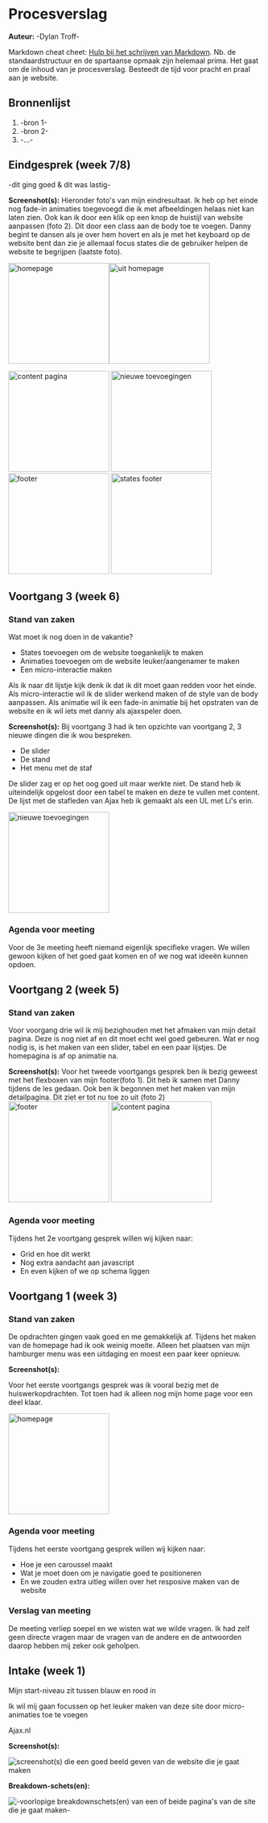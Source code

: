 # Procesverslag
**Auteur:** -Dylan Troff-

Markdown cheat cheet: [Hulp bij het schrijven van Markdown](https://github.com/adam-p/markdown-here/wiki/Markdown-Cheatsheet). Nb. de standaardstructuur en de spartaanse opmaak zijn helemaal prima. Het gaat om de inhoud van je procesverslag. Besteedt de tijd voor pracht en praal aan je website.



## Bronnenlijst
1. -bron 1-
2. -bron 2-
3. -...-



## Eindgesprek (week 7/8)

-dit ging goed & dit was lastig-

**Screenshot(s):**
Hieronder foto's van mijn eindresultaat. Ik heb op het einde nog fade-in animaties toegevoegd die ik met afbeeldingen helaas niet kan laten zien. Ook kan ik door een klik op een knop de huistijl van website aanpassen (foto 2). Dit door een class aan de body toe te voegen. Danny begint te dansen als je over hem hovert en als je met het keyboard op de website bent dan zie je allemaal focus states die de gebruiker helpen de website te begrijpen (laatste foto). 

<img src="images/homepage_screen.png" alt="homepage" width="200"/><img src="images/blauw_screen.png" alt="uit homepage" width="200"/>

<img src="images/content_page.png" alt="content pagina" width="200"/>
<img src="images/danny_screen.png" alt="nieuwe toevoegingen" width="200"/>
<img src="images/footer_screen.png" alt="footer" width="200"/>
<img src="images/states_screen.png" alt="states footer" width="200"/>


## Voortgang 3 (week 6)

### Stand van zaken

Wat moet ik nog doen in de vakantie? 
* States toevoegen om de website toegankelijk te maken
* Animaties toevoegen om de website leuker/aangenamer te maken
* Een micro-interactie maken

Als ik naar dit lijstje kijk denk ik dat ik dit moet gaan redden voor het einde. Als micro-interactie wil ik de slider werkend maken of de style van de body aanpassen. Als animatie wil ik een fade-in animatie bij het opstraten van de website en ik wil iets met danny als ajaxspeler doen.

**Screenshot(s):**
Bij voortgang 3 had ik ten opzichte van voortgang 2, 3 nieuwe dingen die ik wou bespreken.
* De slider
* De stand
* Het menu met de staf

De slider zag er op het oog goed uit maar werkte niet. De stand heb ik uiteindelijk opgelost door een tabel te maken en deze te vullen met content. De lijst met de stafleden van Ajax heb ik gemaakt als een UL met Li's erin.

<img src="images/danny_screen.png" alt="nieuwe toevoegingen" width="200"/>

### Agenda voor meeting

Voor de 3e meeting heeft niemand eigenlijk specifieke vragen. We willen gewoon kijken of het goed gaat komen en of we nog wat ideeën kunnen opdoen.



## Voortgang 2 (week 5)
### Stand van zaken
Voor voorgang drie wil ik mij bezighouden met het afmaken van mijn detail pagina. Deze is nog niet af en dit moet echt wel goed gebeuren. Wat er nog nodig is, is het maken van een slider, tabel en een paar lijstjes. De homepagina is af op animatie na.

**Screenshot(s):**
Voor het tweede voortgangs gesprek ben ik bezig geweest met het flexboxen van mijn footer(foto 1). Dit heb ik samen met Danny tijdens de les gedaan. Ook ben ik begonnen met het maken van mijn detailpagina. Dit ziet er tot nu toe zo uit (foto 2)
<img src="images/footer_screen.png" alt="footer" width="200"/>
<img src="images/content_page.png" alt="content pagina" width="200"/>


### Agenda voor meeting
Tijdens het 2e voortgang gesprek willen wij kijken naar:
* Grid en hoe dit werkt
* Nog extra aandacht aan javascript
* En even kijken of we op schema liggen



## Voortgang 1 (week 3)

### Stand van zaken

De opdrachten gingen vaak goed en me gemakkelijk af. Tijdens het maken van de homepage had ik ook weinig moeite. Alleen het plaatsen van mijn hamburger menu was een uitdaging en moest een paar keer opnieuw.

**Screenshot(s):**

Voor het eerste voortgangs gesprek was ik vooral bezig met de huiswerkopdrachten. Tot toen had ik alleen nog mijn home page voor een deel klaar.

<img src="images/homepage_screen.png" alt="homepage" width="200"/>

### Agenda voor meeting
Tijdens het eerste voortgang gesprek willen wij kijken naar:

* Hoe je een caroussel maakt
* Wat je moet doen om je navigatie goed te positioneren
* En we zouden extra uitleg willen over het resposive maken van de website


### Verslag van meeting

De meeting verliep soepel en we wisten wat we wilde vragen. Ik had zelf geen directe vragen maar de vragen van de andere en de antwoorden daarop hebben mij zeker ook geholpen. 



## Intake (week 1)

Mijn start-niveau zit tussen blauw en rood in

Ik wil mij gaan focussen op het leuker maken van deze site door micro-animaties toe te voegen

Ajax.nl

**Screenshot(s):**

![screenshot(s) die een goed beeld geven van de website die je gaat maken](images/dummy-image.svg)

**Breakdown-schets(en):**

![-voorlopige breakdownschets(en) van een of beide pagina's van de site die je gaat maken-](images/dummy-image.svg)
